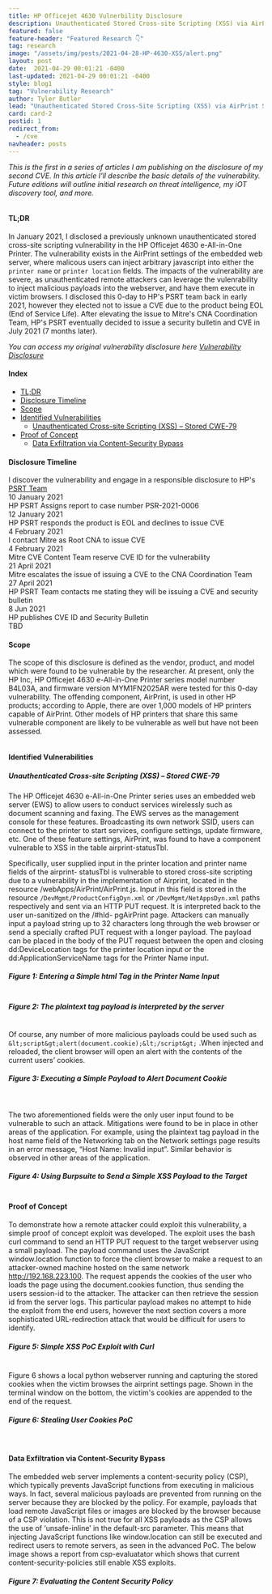 ```yaml
---
title: HP Officejet 4630 Vulnerbility Disclosure
description: Unauthenticated Stored Cross-site Scripting (XSS) via AirPrint Settings
featured: false  
feature-header: "Featured Research 👇"
tag: research
image: "/assets/img/posts/2021-04-28-HP-4630-XSS/alert.png"
layout: post
date:  2021-04-29 00:01:21 -0400
last-updated: 2021-04-29 00:01:21 -0400
style: blog1
tag: "Vulnerability Research"
author: Tyler Butler
lead: "Unauthenticated Stored Cross-Site Scripting (XSS) via AirPrint Settings"
card: card-2
postid: 1
redirect_from:
  - /cve
navheader: posts
---
```


<span id="postid"> </span>

<p class="text-muted"><i>This is the first in a series of articles I am publishing on the disclosure of my second CVE. In this article I'll describe the basic details of the vulnerability. Future editions will outline initial research on threat intelligence, my iOT discovery tool, and more.</i></p>

<div class="row">
    <div class="center">
        <img class="img-fluid rounded z-depth-1" src="/assets/img/posts/2021-04-28-HP-4630-XSS/alert.png" alt="" title="Popping an alert window with XSS"/>
    </div>
</div>


#### **TL;DR**


In January 2021, I disclosed a previously unknown unauthenticated stored cross-site scripting vulnerability in the HP Officejet 4630 e-All-in-One Printer. The vulnerability exists in the AirPrint settings of the embedded web server, where malicous users can inject arbitrary javascript into either the `printer name` or `printer location` fields. The impacts of the vulnerability are severe, as unauthenticated remote attackers can leverage the vulenrability to inject malicious payloads into the webserver, and have them execute in victim browsers. I disclosed this 0-day to HP's PSRT team back in early 2021, however they elected not to issue a CVE due to the product being EOL (End of Service Life). After elevating the issue to Mitre's CNA Coordination Team, HP's PSRT eventually decided to issue a security bulletin and CVE in July 2021 (7 months later).

*You can access my original vulnerability disclosure here <a href="/assets/pdf/HP-OfficeJet-4630-XSS.pdf" class="badge badge-dark text-light">Vulnerability Disclosure</a>* 
#### **Index**
+  [TL;DR]({{page.url}}#tl;dr)
+  [Disclosure Timeline]({{page.url}}#disclosure-timeline)
+  [Scope]({{page.url}}#scope)  
+  [Identified Vulnerabilities]({{page.url}}#identified-vulnerabilities)  
    +  [Unauthenticated Cross-site Scripting (XSS) – Stored CWE-79]({{page.url}}#unauthenticated-cross-site-scripting-xss--stored-cwe-79)
 +  [Proof of Concept]({{page.url}}#proof-of-concept)
    +  [Data Exfiltration via Content-Security Bypass]({{page.url}}#data-exfiltration-via-content-security-bypass)

#### **Disclosure Timeline**

  <div class="timeline mt-1 mb-1">
      <div class="tl-item active">
          <div class="tl-dot b-warning"></div>
          <div class="tl-content">
              <div class="">I discover the vulnerability and engage in a responsible disclosure to HP's <a class="highlighted" href="https://ssl.www8.hp.com/h41268/live/index.aspx?qid=25434">PSRT Team</a></div>
              <div class="tl-date text-muted mt-1">10 January 2021</div>
          </div>
      </div>
      <div class="tl-item">
          <div class="tl-dot b-primary"></div>
          <div class="tl-content">
              <div class="">HP PSRT Assigns report to case number PSR-2021-0006</div>
              <div class="tl-date text-muted mt-1">12 January 2021</div>
          </div>
      </div>
      <div class="tl-item">
          <div class="tl-dot b-primary"></div>
          <div class="tl-content">
              <div class="">HP PSRT responds the product is EOL and declines to issue CVE</div>
              <div class="tl-date text-muted mt-1">4 February 2021</div>
          </div>
      </div>
      <div class="tl-item">
          <div class="tl-dot b-danger"></div>
          <div class="tl-content">
              <div class="">I contact Mitre as Root CNA to issue CVE</div>
              <div class="tl-date text-muted mt-1">4 February 2021</div>
          </div>
      </div>
      <div class="tl-item">
          <div class="tl-dot b-danger"></div>
          <div class="tl-content">
              <div class="">Mitre CVE Content Team reserve CVE ID for the vulnerability</div>
              <div class="tl-date text-muted mt-1">21 April 2021</div>
          </div>
      </div>
      <div class="tl-item">
          <div class="tl-dot b-danger"></div>
          <div class="tl-content">
              <div class="">Mitre escalates the issue of issuing a CVE to the CNA Coordination Team</div>
              <div class="tl-date text-muted mt-1">27 April 2021</div>
          </div>
      </div>
      <div class="tl-item">
          <div class="tl-dot b-danger"></div>
          <div class="tl-content">
              <div class="">HP PSRT Team contacts me stating they will be issuing a CVE and security bulletin</div>
              <div class="tl-date text-muted mt-1">8 Jun 2021</div>
          </div>
      </div>
      <div class="tl-item">
          <div class="tl-dot b-danger"></div>
          <div class="tl-content">
              <div class="">HP publishes CVE ID and Security Bulletin</div>
              <div class="tl-date text-muted mt-1">TBD</div>
          </div>
      </div>
    </div>

#### **Scope**

The scope of this disclosure is defined as the vendor, product, and model which were found to be vulnerable by the researcher. At present, only the HP Inc, HP Officejet 4630 e-All-in-One Printer series model number B4L03A, and firmware version MYM1FN2025AR were tested for this 0-day vulnerability. The offending component, AirPrint, is used in other HP products; according to Apple, there are over 1,000 models of HP printers capable of AirPrint. Other models of HP printers that share this same vulnerable component are likely to be vulnerable as well but have not been assessed.  


<div class="row">
    <div class="mx-auto">
        <img class="img-fluid rounded z-depth-1" src="/assets/img/posts/2021-04-28-HP-4630-XSS/table1.png" alt="" title="Table 1: Tested Product Version"/>
    </div>
</div>  


#### **Identified Vulnerabilities**

##### *Unauthenticated Cross-site Scripting (XSS) – Stored CWE-79*  


The HP Officejet 4630 e-All-in-One Printer series uses an embedded web server (EWS) to allow users to conduct services wirelessly such as document scanning and faxing. The EWS serves as the management console for these features. Broadcasting its own network SSID, users can connect to the printer to start services, configure settings, update firmware, etc. One of these feature settings, AirPrint, was found to have a component vulnerable to XSS in the table airprint-statusTbl.  

Specifically, user supplied input in the printer location and printer name fields of the airprint- statusTbl is vulnerable to stored cross-site scripting due to a vulnerability in the implementation of Airprint, located in the resource /webApps/AirPrint/AirPrint.js. Input in this field is stored in the resource `/DevMgmt/ProductConfigDyn.xml` or `/DevMgmt/NetAppsDyn.xml` paths respectively and sent via an HTTP PUT request. It is interpreted back to the user un-sanitized on the /#hId- pgAirPrint page. Attackers can manually input a payload string up to 32 characters long through the web browser or send a specially crafted PUT request with a longer payload. The payload can be placed in the body of the PUT request between the open and closing dd:DeviceLocation tags for the printer location input or the dd:ApplicationServiceName tags for the Printer Name input.  

<div class="row">
    <div class="mx-auto"><h5>Figure 1: Entering a Simple html Tag in the Printer Name Input</h5></div>
    <div class="mx-auto">
        <img class="img-fluid rounded z-depth-1" src="/assets/img/posts/2021-04-28-HP-4630-XSS/figure1.png" alt=""  itle="Table 1: Tested Product Version"/>
    </div>
</div>  

<div class="row mx-auto">
    <div class="mx-auto"><h5>Figure 2: The plaintext tag payload is interpreted by the server</h5></div>
    <div class="mx-auto">
        <img class="img-fluid rounded z-depth-1" src="/assets/img/posts/2021-04-28-HP-4630-XSS/figure2.png" alt=""  title="Table 1: Tested Product Version"/>
    </div>
</div>    


Of course, any number of more malicious payloads could be used such as ```&lt;script&gt;alert(document.cookie);&lt;/script&gt;``` .When injected and reloaded, the client browser will open an alert with the contents of the current users’ cookies.

<div class="row mx-auto">
    <div class="mx-auto"><h5>Figure 3: Executing a Simple Payload to Alert Document Cookie</h5></div>
    <div class="mx-auto">
        <img class="img-fluid rounded z-depth-1" src="/assets/img/posts/2021-04-28-HP-4630-XSS/figure3.png" alt=""  title="Table 1: Tested Product Version"/>
    </div>
</div>      
<br>

The two aforementioned fields were the only user input found to be vulnerable to such an attack. Mitigations were found to be in place in other areas of the application. For example, using the plaintext tag payload in the host name field of the Networking  tab on the Network settings page results in an error message, “Host Name: Invalid input”. Similar behavior is observed in other areas of the application.    


<div class="row mx-auto">
    <div class="mx-auto"><h5>Figure 4: Using Burpsuite to Send a Simple XSS Payload to the Target</h5></div>
    <div class="mx-auto">
        <img class="img-fluid rounded z-depth-1" src="/assets/img/posts/2021-04-28-HP-4630-XSS/figure4.png" alt=""  title="Table 1: Tested Product Version"/>
    </div>
</div>    


#### **Proof of Concept**

To demonstrate how a remote attacker could exploit this vulnerability, a simple proof of concept exploit was developed. The exploit uses the bash curl command to send an HTTP PUT request to the target webserver using a small payload. The payload command uses the JavaScript window.location function to force the client browser to make a request to an attacker-owned machine hosted on the same network http://192.168.223.100. The request appends the cookies of the user who loads the page using the document.cookies function, thus sending the users session-id to the attacker. The attacker can then retrieve the session id from the server logs. This particular payload makes no attempt to hide the exploit from the end users, however the next section covers a more sophisticated URL-redirection attack that would be difficult for users to identify.  

<div class="row mx-auto">
    <div class="mx-auto"><h5>Figure 5: Simple XSS PoC Exploit with Curl</h5></div>
    <div class="mx-auto">
        <img class="img-fluid rounded z-depth-1" src="/assets/img/posts/2021-04-28-HP-4630-XSS/figure5.png" alt=""  title="Table 1: Tested Product Version"/>
    </div>
</div>    

<br>
Figure 6 shows a local python webserver running and capturing the stored cookies when the victim browses the airprint settings page. Shown in the terminal window on the bottom, the victim's cookies are appended to the end of the request. 


<div class="row mx-auto">
    <div class="mx-auto"><h5>Figure 6: Stealing User Cookies PoC</h5></div>
    <div class="mx-auto">
        <img class="img-fluid rounded z-depth-1" src="/assets/img/posts/2021-04-28-HP-4630-XSS/figure6.png" alt=""  title="Table 1: Tested Product Version"/>
    </div>
</div>      

<br>

#### **Data Exfiltration via Content-Security Bypass**  

The embedded web server implements a content-security policy (CSP), which typically prevents JavaScript functions from executing in malicious ways. In fact, several malicious payloads are prevented from running on the server because they are blocked by the policy. For example, payloads that load remote JavaScript files or images are blocked by the browser because of a CSP violation. This is not true for all XSS payloads as the CSP allows the use of ‘unsafe-inline’  in the default-src parameter.  This means that injecting JavaScript functions like window.location can still be executed and redirect users to remote servers, as seen in the advanced PoC. The below image shows a report from csp-evaluatator which shows that current content-security-policies still enable XSS exploits.  


<div class="row mx-auto">
    <div class="mx-auto"><h5>Figure 7: Evaluating the Content Security Policy</h5></div>
    <div class="mx-auto">
        <img class="img-fluid rounded z-depth-1" src="/assets/img/posts/2021-04-28-HP-4630-XSS/csp.png" alt=""  title="Table 1: Tested Product Version"/>
    </div>
</div>      


